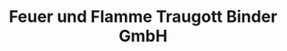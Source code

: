 ---
title: "Feuer und Flamme Traugott Binder GmbH"
url: /herrenberg/feuer-und-flamme-traugott-binder-gmbh/
shop: Kamine & Öfen
---